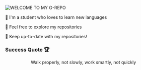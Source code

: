 ![WELCOME TO MY G-REPO](https://user-images.githubusercontent.com/82915997/229525353-055e2581-26aa-401b-8306-914ba742747c.png)

🏮 I'm a student who loves to learn new languages

🏮 Feel free to explore my repositories

🏮 Keep up-to-date with my repositories!

### Success Quote 🏆
<p style="text-align: center;">Walk properly, not slowly, work smartly, not quickly</p>

